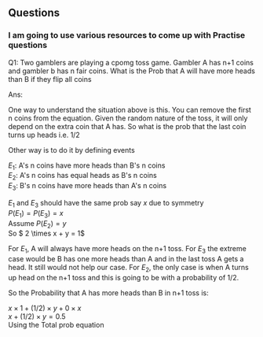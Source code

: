 ## Questions
### I am going to use various resources to come up with Practise questions

Q1: Two gamblers are playing a cpomg toss game. Gambler A has n+1 coins and gambler b has n fair coins. What is the Prob that A will have more heads than B if they flip all coins

Ans: 

One way to understand the situation above is this.
You can remove the first n coins from the equation. Given the random nature of the toss, it will only depend on the extra coin that A has.
So what is the prob that the last coin turns up heads i.e. 1/2

Other way is to do it by defining events 

$E{_1}$: A's n coins have more heads than B's n coins<br>
$E{_2}$: A's n coins has equal heads as B's n coins<br>
$E{_3}$: B's n coins have more heads than A's n coins<br>

$E{_1}$ and $E{_3}$ should have the same prob say $x$ due to symmetry <br>
$P(E{_1}) = P(E{_3}) = x$<br>
Assume $P(E{_2}) = y$ <br>
So $ 2 \times x + y = 1$ <br>

For $E{_1}$, A will always have more heads on the n+1 toss. For $E{_3}$ the extreme case would be B has one more heads than A and in the last toss A gets a head. It still would not help our case. For $E{_2}$, the only case is when A turns up head on the n+1 toss and this is going to be with a probability of 1/2. 

So the Probability that A has more heads than B in n+1 toss is:

$x \times 1 + (1/2) \times y + 0 \times x$<br>
$x + (1/2) \times y = 0.5$<br>
Using the Total prob equation





